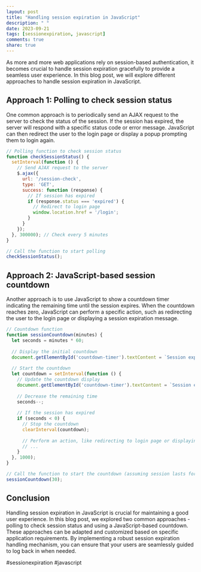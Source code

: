 ```yaml
---
layout: post
title: "Handling session expiration in JavaScript"
description: " "
date: 2023-09-21
tags: [sessionexpiration, javascript]
comments: true
share: true
---
```


As more and more web applications rely on session-based authentication, it becomes crucial to handle session expiration gracefully to provide a seamless user experience. In this blog post, we will explore different approaches to handle session expiration in JavaScript.

## Approach 1: Polling to check session status

One common approach is to periodically send an AJAX request to the server to check the status of the session. If the session has expired, the server will respond with a specific status code or error message. JavaScript can then redirect the user to the login page or display a popup prompting them to login again.

```javascript
// Polling function to check session status
function checkSessionStatus() {
  setInterval(function () {
    // Send AJAX request to the server
    $.ajax({
      url: '/session-check',
      type: 'GET',
      success: function (response) {
        // If session has expired
        if (response.status === 'expired') {
          // Redirect to login page
          window.location.href = '/login';
        }
      }
    });
  }, 300000); // Check every 5 minutes
}

// Call the function to start polling
checkSessionStatus();
```

## Approach 2: JavaScript-based session countdown

Another approach is to use JavaScript to show a countdown timer indicating the remaining time until the session expires. When the countdown reaches zero, JavaScript can perform a specific action, such as redirecting the user to the login page or displaying a session expiration message.

```javascript
// Countdown function
function sessionCountdown(minutes) {
  let seconds = minutes * 60;
  
  // Display the initial countdown
  document.getElementById('countdown-timer').textContent = `Session expires in ${minutes} minutes`;
  
  // Start the countdown
  let countdown = setInterval(function () {
    // Update the countdown display
    document.getElementById('countdown-timer').textContent = `Session expires in ${minutes} minutes ${seconds} seconds`;
    
    // Decrease the remaining time
    seconds--;
    
    // If the session has expired
    if (seconds < 0) {
      // Stop the countdown
      clearInterval(countdown);
      
      // Perform an action, like redirecting to login page or displaying expiration message
      // ...
    }
  }, 1000);
}

// Call the function to start the countdown (assuming session lasts for 30 minutes)
sessionCountdown(30);
```

## Conclusion

Handling session expiration in JavaScript is crucial for maintaining a good user experience. In this blog post, we explored two common approaches - polling to check session status and using a JavaScript-based countdown. These approaches can be adapted and customized based on specific application requirements. By implementing a robust session expiration handling mechanism, you can ensure that your users are seamlessly guided to log back in when needed.

#sessionexpiration #javascript